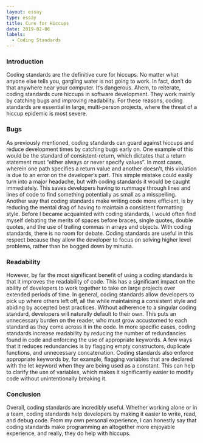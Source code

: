 ```yaml
---
layout: essay
type: essay
title: Cure for Hiccups
date: 2019-02-06
labels:
  - Coding Standards
---
```


### Introduction

Coding standards are the definitive cure for hiccups. No matter what anyone else tells you, gargling water is not going to work. In fact, don’t do that anywhere near your computer. It’s dangerous. Ahem, to reiterate, coding standards cure hiccups in software development. They work mainly by catching bugs and improving readability. For these reasons, coding standards are essential in large, multi-person projects, where the threat of a hiccup epidemic is most severe.

### Bugs

As previously mentioned, coding standards can guard against hiccups and reduce development times by catching bugs early on. One example of this would be the standard of consistent-return, which dictates that a return statement must “either always or never specify values”. In most cases, wherein one path specifies a return value and another doesn’t, this violation is due to an error on the developer’s part. This simple mistake could easily turn into a major headache, but with coding standards it would be caught immediately. This saves developers having to rummage through lines and lines of code to find something potentially as small as a misspelling. Another way that coding standards make writing code more efficient, is by reducing the mental drag of having to maintain a consistent formatting style. Before I became acquainted with coding standards, I would often find myself debating the merits of spaces before braces, single quotes, double quotes, and the use of trailing commas in arrays and objects. With coding standards, there is no room for debate. Coding standards are useful in this respect because they allow the developer to focus on solving higher level problems, rather than be bogged down by minutia.

### Readability

However, by far the most significant benefit of using a coding standards is that it improves the readability of code. This has a significant impact on the ability of developers to work together to take on large projects over extended periods of time. In general, coding standards allow developers to pick up where others left off, all the while maintaining a consistent style and abiding by accepted best practices. Without adherence to a singular coding standard, developers will naturally default to their own. This puts an unnecessary burden on the reader, who must grow accustomed to each standard as they come across it in the code. In more specific cases, coding standards increase readability by reducing the number of redundancies found in code and enforcing the use of appropriate keywords. A few ways that it reduces redundancies is by flagging empty constructors, duplicate functions, and unnecessary concatenation. Coding standards also enforce appropriate keywords by, for example, flagging variables that are declared with the let keyword when they are being used as a constant. This can help to clarify the use of variables, which makes it significantly easier to modify code without unintentionally breaking it.

### Conclusion

Overall, coding standards are incredibly useful. Whether working alone or in a team, coding standards help developers by making it easier to write, read, and debug code. From my own personal experience, I can honestly say that coding standards make programming an altogether more enjoyable experience, and really, they do help with hiccups.
